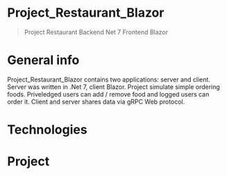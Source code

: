 # Project_Restaurant_Blazor
> Project Restaurant Backend Net 7 Frontend Blazor

# General info
Project_Restaurant_Blazor contains two applications: server and client. Server was written in .Net 7, client Blazor. Project simulate simple ordering foods. Priveledged users can add / remove food and logged users can order it. Client and server shares data via gRPC Web protocol. 

# Technologies

# Project